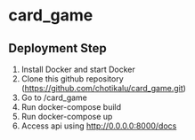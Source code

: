 # card_game

## Deployment Step
1. Install Docker and start Docker
2. Clone this github repository (https://github.com/chotikalu/card_game.git)
3. Go to /card_game
4. Run docker-compose build
5. Run docker-compose up
6. Access api using http://0.0.0.0:8000/docs
